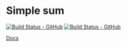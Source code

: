 # Simple sum 
[![Build Status - GitHub](https://github.com/saninstein/test/workflows/Python%20package/badge.svg)](https://github.com/saninstein/test/actions?query=workflow%3A%22Python+package%22) [![Build Status - GitHub](https://github.com/saninstein/test/workflows/Deploy%20docs/badge.svg)](https://github.com/saninstein/test/actions?query=workflow%3A%22Deploy+docs%22)

[Docs](https://saninstein.github.io/test/ "Docs")

